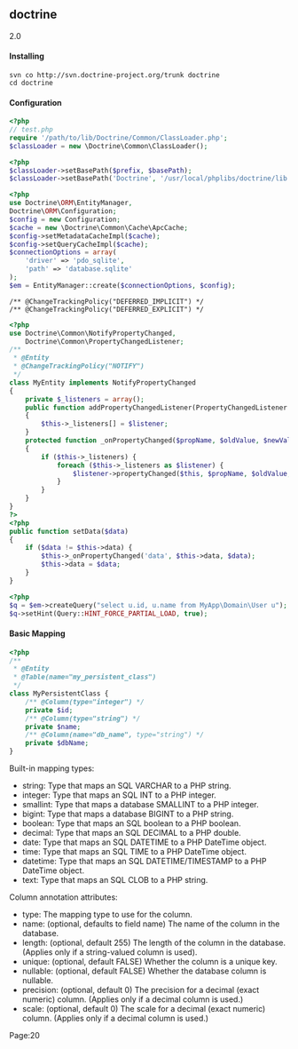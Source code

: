 doctrine
-

2.0

#### Installing
````
svn co http://svn.doctrine-project.org/trunk doctrine
cd doctrine
````

#### Configuration
````php
<?php
// test.php
require '/path/to/lib/Doctrine/Common/ClassLoader.php';
$classLoader = new \Doctrine\Common\ClassLoader();
````

````php
<?php
$classLoader->setBasePath($prefix, $basePath);
$classLoader->setBasePath('Doctrine', '/usr/local/phplibs/doctrine/lib');
````

````php
<?php
use Doctrine\ORM\EntityManager,
Doctrine\ORM\Configuration;
$config = new Configuration;
$cache = new \Doctrine\Common\Cache\ApcCache;
$config->setMetadataCacheImpl($cache);
$config->setQueryCacheImpl($cache);
$connectionOptions = array(
    'driver' => 'pdo_sqlite',
    'path' => 'database.sqlite'
);
$em = EntityManager::create($connectionOptions, $config);
````

````
/** @ChangeTrackingPolicy("DEFERRED_IMPLICIT") */
/** @ChangeTrackingPolicy("DEFERRED_EXPLICIT") */
````

````php
<?php
use Doctrine\Common\NotifyPropertyChanged,
    Doctrine\Common\PropertyChangedListener;
/**
 * @Entity
 * @ChangeTrackingPolicy("NOTIFY")
 */
class MyEntity implements NotifyPropertyChanged
{
    private $_listeners = array();
    public function addPropertyChangedListener(PropertyChangedListener $listener)
    {
        $this->_listeners[] = $listener;
    }
    protected function _onPropertyChanged($propName, $oldValue, $newValue)
    {
        if ($this->_listeners) {
            foreach ($this->_listeners as $listener) {
                $listener->propertyChanged($this, $propName, $oldValue, $newValue);
            }
        }
    }
}
?>
<?php
public function setData($data)
{
    if ($data != $this->data) {
        $this->_onPropertyChanged('data', $this->data, $data);
        $this->data = $data;
    }
}
````

````php
<?php
$q = $em->createQuery("select u.id, u.name from MyApp\Domain\User u");
$q->setHint(Query::HINT_FORCE_PARTIAL_LOAD, true);
````

#### Basic Mapping
````php
<?php
/**
 * @Entity
 * @Table(name="my_persistent_class")
 */
class MyPersistentClass {
    /** @Column(type="integer") */
    private $id;
    /** @Column(type="string") */
    private $name;
    /** @Column(name="db_name", type="string") */
    private $dbName;
}
````

Built-in mapping types:

* string: Type that maps an SQL VARCHAR to a PHP string.
* integer: Type that maps an SQL INT to a PHP integer.
* smallint: Type that maps a database SMALLINT to a PHP integer.
* bigint: Type that maps a database BIGINT to a PHP string.
* boolean: Type that maps an SQL boolean to a PHP boolean.
* decimal: Type that maps an SQL DECIMAL to a PHP double.
* date: Type that maps an SQL DATETIME to a PHP DateTime object.
* time: Type that maps an SQL TIME to a PHP DateTime object.
* datetime: Type that maps an SQL DATETIME/TIMESTAMP to a PHP DateTime object.
* text: Type that maps an SQL CLOB to a PHP string.

Column annotation attributes:

* type: The mapping type to use for the column.
* name: (optional, defaults to field name) The name of the column in the database.
* length: (optional, default 255) The length of the column in the database. (Applies only if a string-valued column is used).
* unique: (optional, default FALSE) Whether the column is a unique key.
* nullable: (optional, default FALSE) Whether the database column is nullable.
* precision: (optional, default 0) The precision for a decimal (exact numeric) column. (Applies only if a decimal column is used.)
* scale: (optional, default 0) The scale for a decimal (exact numeric) column. (Applies only if a decimal column is used.)

Page:20
